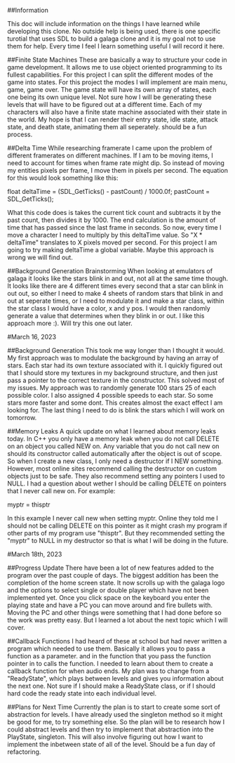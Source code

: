 ##Information

This doc will include information on the things I have learned while developing this clone. No outside help is being used, there is
one specific turotial that uses SDL to build a galaga clone and it is my goal not to use them for help. Every time I feel I learn
something useful I will record it here.

##Finite State Machines
These are basically a way to structure your code in game development. It allows me to use object oriented programming to its fullest
capabilities. For this project I can split the different modes of the game into states. For this project the modes I will implement
are main menu, game, game over. The game state will have its own array of states, each one being its own unique level. Not sure how I
will be generating these levels that will have to be figured out at a different time. Each of my characters will also have a finite
state machine associated with their state in the world. My hope is that I can render their entry state, idle state, attack state, and
death state, animating them all seperately. should be a fun process.

##Delta Time
While researching framerate I came upon the problem of different framerates on different machines. If I am to be moving items, I need
to account for times when frame rate might dip. So instead of moving my entities pixels per frame, I move them in pixels per second.
The equation for this would look something like this:

float deltaTime = (SDL_GetTicks() - pastCount) / 1000.0f;
pastCount = SDL_GetTicks();

What this code does is takes the current tick count and subtracts it by the past count, then divides it by 1000. The end calculation
is the amount of time that has passed since the last frame in seconds. So now, every time I move a character I need to multiply by
this deltaTime value. So "X \* deltaTime" translates to X pixels moved per second. For this project I am going to try making deltaTime
a global variable. Maybe this approach is wrong we will find out.

##Background Generation Brainstorming
When looking at emulators of galaga it looks like the stars blink in and out, not all at the same time though. It looks like there are 4
different times every second that a star can blink in out out, so either I need to make 4 sheets of random stars that blink in and out at
seperate times, or I need to modulate it and make a star class, within the star class I would have a color, x and y pos. I would then 
randomly generate a value that determines when they blink in or out. I like this approach more :). Will try this one out later.

#March 16, 2023

##Background Generation
This took me way longer than I thought it would. My first approach was to modulate the background by having an array of stars. Each star
had its own texture associated with it. I quickly figured out that I should store my textures in my background structure, and then just
pass a pointer to the correct texture in the constructor. This solved most of my issues. My approach was to randomly generate 100 stars
25 of each possible color. I also assigned 4 possible speeds to each star. So some stars more faster and some dont. This creates almost
the exact effect I am looking for. The last thing I need to do is blink the stars which I will work on tomorrow.

##Memory Leaks
A quick update on what I learned about memory leaks today. In C++ you only have a memory leak when you do not call DELETE on an object you
called NEW on. Any variable that you do not call new on should its constructor called automatically after the object is out of scope. So 
when I create a new class, I only need a destructor if I NEW something. However, most online sites recommend calling the destructor on 
custom objects just to be safe. They also recommend setting any pointers I used to NULL. I had a question about wether I should be calling
DELETE on pointers that I never call new on. For example:

myptr = thisptr

In this example I never call new when setting myptr. Online they told me I should not be calling DELETE on this pointer as it might crash
my program if other parts of my program use "thisptr". But they recommended setting the "myptr" to NULL in my destructor so that is what I
will be doing in the future.

#March 18th, 2023

##Progress Update
There have been a lot of new features added to the program over the past couple of days. The biggest addition has been the completion of the 
home screen state. It now scrolls up with the galaga logo and the options to select single or double player which have not been implemented
yet. Once you click space on the keyboard you enter the playing state and have a PC you can move around and fire bullets with. Moving the PC
and other things were something that I had done before so the work was pretty easy. But I learned a lot about the next topic which I will cover.

##Callback Functions
I had heard of these at school but had never written a program which needed to use them. Basically it allows you to pass a function as a parameter.
and in the function that you pass the function pointer in to calls the function. I needed to learn about them to create a callback function for when
audio ends. My plan was to change from a "ReadyState", which plays between levels and gives you information about the next one. Not sure if I
should make a ReadyState class, or if I should hard code the ready state into each individual level.

##Plans for Next Time
Currently the plan is to start to create some sort of abstraction for levels. I have already used the singleton method so it might be good for me,
to try something else. So the plan will be to research how I could abstract levels and then try to implement that abstraction into the PlayState,
singleton. This will also involve figuring out how I want to implement the inbetween state of all of the level. Should be a fun day of refactoring.





